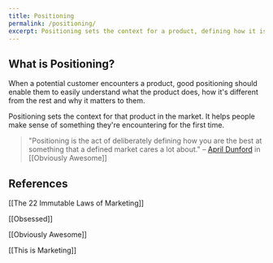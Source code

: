 ```yaml
---
title: Positioning
permalink: /positioning/
excerpt: Positioning sets the context for a product, defining how it is the best at something that a defined group cares a lot about.
---
```


## What is Positioning?

When a potential customer encounters a product, good positioning should enable them to easily understand what the product does, how it's different from the rest and why it matters to them.

Positioning sets the context for that product in the market. It helps people make sense of something they're encountering for the first time.

> "Positioning is the act of deliberately defining how you are the best at something that a defined market cares a lot about." – [April Dunford](https://twitter.com/aprildunford?lang=en) in [[Obviously Awesome]]

## References

[[The 22 Immutable Laws of Marketing]]

[[Obsessed]]

[[Obviously Awesome]]

[[This is Marketing]]

